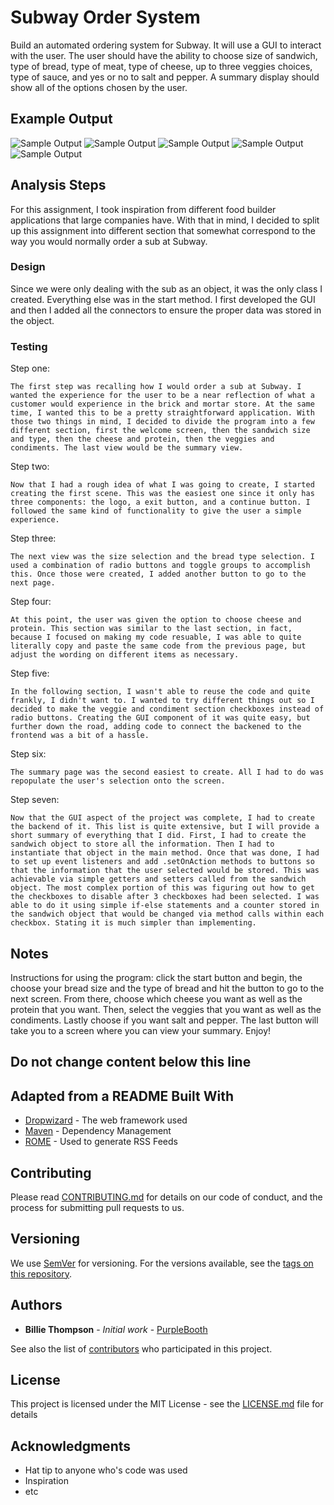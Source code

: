 # Subway Order System

Build an automated ordering system for Subway. It will use a GUI to interact with the user. The user should have the ability to choose size of sandwich, type of bread, type of meat, type of cheese, up to three veggies choices, type of sauce, and yes or no to salt and pepper. A summary display should show all of the options chosen by the user.  

## Example Output

![Sample Output](README.jpg)
![Sample Output](FirstView.jpg)
![Sample Output](SecondView.jpg)
![Sample Output](ThirdView.jpg)
![Sample Output](SummaryView.jpg)

## Analysis Steps

For this assignment, I took inspiration from different food builder applications that large companies have. With that in mind, I decided to split up this assignment into different section that somewhat correspond to the way you would normally order a sub at Subway. 

### Design

Since we were only dealing with the sub as an object, it was the only class I created. Everything else was in the start method.
I first developed the GUI and then I added all the connectors to ensure the proper data was stored in the object. 

### Testing

Step one:

```
The first step was recalling how I would order a sub at Subway. I wanted the experience for the user to be a near reflection of what a customer would experience in the brick and mortar store. At the same time, I wanted this to be a pretty straightforward application. With those two things in mind, I decided to divide the program into a few different section, first the welcome screen, then the sandwich size and type, then the cheese and protein, then the veggies and condiments. The last view would be the summary view. 
```

Step two: 

```
Now that I had a rough idea of what I was going to create, I started creating the first scene. This was the easiest one since it only has three components: the logo, a exit button, and a continue button. I followed the same kind of functionality to give the user a simple experience. 
```

Step three: 

```
The next view was the size selection and the bread type selection. I used a combination of radio buttons and toggle groups to accomplish this. Once those were created, I added another button to go to the next page. 
```

Step four:

```
At this point, the user was given the option to choose cheese and protein. This section was similar to the last section, in fact, because I focused on making my code resuable, I was able to quite literally copy and paste the same code from the previous page, but adjust the wording on different items as necessary. 
```

Step five: 

```
In the following section, I wasn't able to reuse the code and quite frankly, I didn't want to. I wanted to try different things out so I decided to make the veggie and condiment section checkboxes instead of radio buttons. Creating the GUI component of it was quite easy, but further down the road, adding code to connect the backened to the frontend was a bit of a hassle. 
```

Step six: 

```
The summary page was the second easiest to create. All I had to do was repopulate the user's selection onto the screen. 
```

Step seven: 

```
Now that the GUI aspect of the project was complete, I had to create the backend of it. This list is quite extensive, but I will provide a short summary of everything that I did. First, I had to create the sandwich object to store all the information. Then I had to instantiate that object in the main method. Once that was done, I had to set up event listeners and add .setOnAction methods to buttons so that the information that the user selected would be stored. This was achievable via simple getters and setters called from the sandwich object. The most complex portion of this was figuring out how to get the checkboxes to disable after 3 checkboxes had been selected. I was able to do it using simple if-else statements and a counter stored in the sandwich object that would be changed via method calls within each checkbox. Stating it is much simpler than implementing.
```

## Notes

Instructions for using the program: click the start button and begin, the choose your bread size and the type of bread and hit the button to go to the next screen. From there, choose which cheese you want as well as the protein that you want. Then, select the veggies that you want as well as the condiments. Lastly choose if you want salt and pepper. The last button will take you to a screen where you can view your summary. Enjoy! 

## Do not change content below this line
## Adapted from a README Built With

* [Dropwizard](http://www.dropwizard.io/1.0.2/docs/) - The web framework used
* [Maven](https://maven.apache.org/) - Dependency Management
* [ROME](https://rometools.github.io/rome/) - Used to generate RSS Feeds

## Contributing

Please read [CONTRIBUTING.md](https://gist.github.com/PurpleBooth/b24679402957c63ec426) for details on our code of conduct, and the process for submitting pull requests to us.

## Versioning

We use [SemVer](http://semver.org/) for versioning. For the versions available, see the [tags on this repository](https://github.com/your/project/tags). 

## Authors

* **Billie Thompson** - *Initial work* - [PurpleBooth](https://github.com/PurpleBooth)

See also the list of [contributors](https://github.com/your/project/contributors) who participated in this project.

## License

This project is licensed under the MIT License - see the [LICENSE.md](LICENSE.md) file for details

## Acknowledgments

* Hat tip to anyone who's code was used
* Inspiration
* etc
